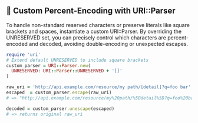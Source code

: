 ## 🔧 Custom Percent-Encoding with URI::Parser

To handle non-standard reserved characters or preserve literals like square brackets and spaces, instantiate a custom URI::Parser. By overriding the UNRESERVED set, you can precisely control which characters are percent-encoded and decoded, avoiding double-encoding or unexpected escapes.

```ruby
require 'uri'
# Extend default UNRESERVED to include square brackets
custom_parser = URI::Parser.new(
  UNRESERVED: URI::Parser::UNRESERVED + '[]'
)

raw_uri = 'http://api.example.com/resource/my path/[detail]?q=foo bar'
escaped  = custom_parser.escape(raw_uri)
# => "http://api.example.com/resource/my%20path/%5Bdetail%5D?q=foo%20bar"

decoded = custom_parser.unescape(escaped)
# => returns original raw_uri
```